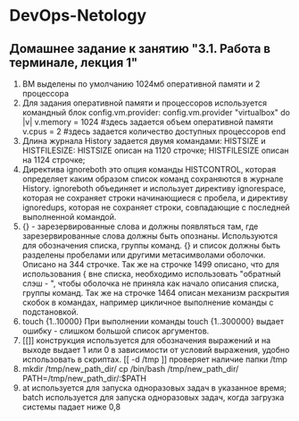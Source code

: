 # DevOps-Netology

## Домашнее задание к занятию "3.1. Работа в терминале, лекция 1"

1. ВМ выделены по умолчанию 1024мб оперативной памяти и 2 процессора
2. Для задания оперативной памяти и процессоров используется командный блок config.vm.provider:
	config.vm.provider "virtualbox" do |v|
  		v.memory = 1024 #здесь задается объем оперативной памяти
		v.cpus = 2 #здесь задается количество доступных процессоров
	end
3. Длина журнала History задается двумя командами: HISTSIZE и HISTFILESIZE:
	HISTSIZE описан на 1120 строчке;
	HISTFILESIZE описан на 1124 строчке;
4. Директива ignoreboth это опция команды HISTCONTROL, которая определяет каким образом список команд сохраняются в журнале History. ignoreboth объединяет и использует директиву ignorespace, которая не сохраняет строки начинающиеся с пробела, и директиву ignoredups, которая не сохраняет строки, совпадающие с последней выполненной командой.
5. {} - зарезервированные слова и должны появляться там, где зарезервированные слова должны быть опознаны. Используются для обозначения списка, группы команд. {} и список должны быть разделены пробелами или другими метасимволами оболочки. Описано на 344 строчке. 
Так же на строчке 1499 описано, что для использования { вне списка, необходимо использовать "обратный слэш - \", чтобы оболочка не приняла как начало описания списка, группы команд.
Так же на строчке 1464 описан механизм раскрытия скобок в командах, например цикличное выполнение команды с подстановкой.
6. touch {1..10000}
При выполнении команды touch {1..300000} выдает ошибку - слишком большой список аргументов.
7. [[]] конструкция используется для обозначения выражений и на выходе выдает 1 или 0 в зависимости от условий выражения, удобно использовать в скриптах. 
[[ -d /tmp ]] проверяет наличие папки /tmp
8. mkdir /tmp/new_path_dir/
   cp /bin/bash /tmp/new_path_dir/
   PATH=/tmp/new_path_dir/:$PATH
9. at используется для запуска одноразовых задач в указанное время;
   batch используется для запуска одноразовых задач, когда загрузка системы падает ниже 0,8  

